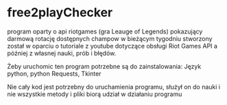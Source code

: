 # free2playChecker
program oparty o api riotgames (gra Leauge of Legends) pokazujący darmową rotację dostępnych champow w bieżącym tygodniu
stworzony został w oparciu o tutoriale z youtube dotyczące obsługi Riot Games API a później z własnej nauki, prób i błędów.

Żeby uruchomic ten program potrzebne są do zainstalowania: Język python, python Requests, Tkinter

Nie cały kod jest potrzebny do uruchamienia programu, służył on do nauki i nie wszystkie metody i pliki biorą udział w działaniu programu
